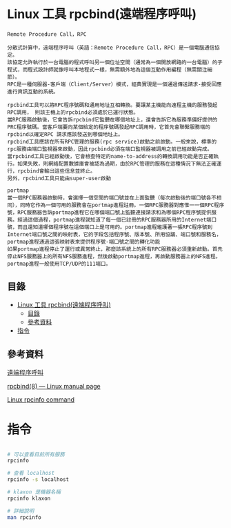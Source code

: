 # Linux 工具 rpcbind(遠端程序呼叫)

```
Remote Procedure Call，RPC

分散式計算中，遠端程序呼叫（英語：Remote Procedure Call，RPC）是一個電腦通信協定。
該協定允許執行於一台電腦的程式呼叫另一個位址空間（通常為一個開放網路的一台電腦）的子程式，而程式設計師就像呼叫本地程式一樣，無需額外地為這個互動作用編程（無需關注細節）。
RPC是一種伺服器-客戶端（Client/Server）模式，經典實現是一個通過傳送請求-接受回應進行資訊互動的系統。
```

```
rpcbind工具可以將RPC程序號碼和通用地址互相轉換。要讓某主機能向遠程主機的服務發起RPC調用， 則該主機上的rpcbind必須處於已運行狀態。
當RPC服務啟動後，它會告訴rpcbind它監聽在哪個地址上，還會告訴它為服務準備好提供的PRC程序號碼。當客戶端要向某個給定的程序號碼發起RPC調用時，它首先會聯繫服務端的rpcbind以確定RPC 請求應該發送到哪個地址上。
rpcbind工具應該在所有RPC管理的服務(rpc service)啟動之前啟動。一般來說，標準的rpc服務由端口監視器來啟動，因此rpcbind必須在端口監視器被調用之前已經啟動完成。
當rpcbind工具已經啟動後，它會檢查特定的name-to-address的轉換調用功能是否正確執行。如果失敗，則網絡配置數據庫會被認為過期，由於RPC管理的服務在這種情況下無法正確運行，rpcbind會輸出這些信息並終止。
另外，rpcbind工具只能由super-user啟動
```

```
portmap
當一個RPC服務器啟動時，會選擇一個空閒的端口號並在上面監聽（每次啟動後的端口號各不相同），同時它作為一個可用的服務會在portmap進程註冊。一個RPC服務器對應惟一一個RPC程序號，RPC服務器告訴portmap進程它在哪個端口號上監聽連接請求和為哪個RPC程序號提供服務。經過這個過程，portmap進程就知道了每一個已註冊的RPC服務器所用的Internet端口號，而且還知道哪個程序號在這個端口上是可用的。portmap進程維護著一張RPC程序號到Internet端口號之間的映射表，它的字段包括程序號、版本號、所用協議、端口號和服務名，portmap進程通過這張映射表來提供程序號-端口號之間的轉化功能
如果portmap進程停止了運行或異常終止，那麼該系統上的所有RPC服務器必須重新啟動。首先停止NFS服務器上的所有NFS服務進程，然後啟動portmap進程，再啟動服務器上的NFS進程。
portmap進程一般使用TCP/UDP的111端口。
```

## 目錄

- [Linux 工具 rpcbind(遠端程序呼叫)](#linux-工具-rpcbind遠端程序呼叫)
	- [目錄](#目錄)
	- [參考資料](#參考資料)
- [指令](#指令)

## 參考資料

[遠端程序呼叫](https://zh.wikipedia.org/zh-tw/%E9%81%A0%E7%A8%8B%E9%81%8E%E7%A8%8B%E8%AA%BF%E7%94%A8)

[rpcbind(8) — Linux manual page](https://man7.org/linux/man-pages/man8/rpcbind.8.html)

[Linux rpcinfo command](https://www.computerhope.com/unix/urpcinfo.htm)

# 指令

```bash

# 可以查看目前所有服務
rpcinfo

# 查看 localhost
rpcinfo -s localhost

# klaxon 是機器名稱
rpcinfo klaxon

# 詳細說明
man rpcinfo
```
